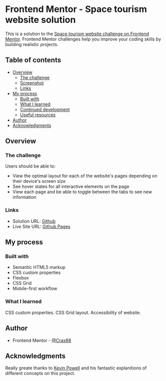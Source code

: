 # Frontend Mentor - Space tourism website solution

This is a solution to the [Space tourism website challenge on Frontend Mentor](https://www.frontendmentor.io/challenges/space-tourism-multipage-website-gRWj1URZ3). Frontend Mentor challenges help you improve your coding skills by building realistic projects.

## Table of contents

- [Overview](#overview)
  - [The challenge](#the-challenge)
  - [Screenshot](#screenshot)
  - [Links](#links)
- [My process](#my-process)
  - [Built with](#built-with)
  - [What I learned](#what-i-learned)
  - [Continued development](#continued-development)
  - [Useful resources](#useful-resources)
- [Author](#author)
- [Acknowledgments](#acknowledgments)

## Overview

### The challenge

Users should be able to:

- View the optimal layout for each of the website's pages depending on their device's screen size
- See hover states for all interactive elements on the page
- View each page and be able to toggle between the tabs to see new information

### Links

- Solution URL: [Github](https://github.com/Crax88/Frontend-mentor-space-tourism)
- Live Site URL: [Github Pages](https://crax88.github.io/Frontend-mentor-space-tourism/index.html)

## My process

### Built with

- Semantic HTML5 markup
- CSS custom properties
- Flexbox
- CSS Grid
- Mobile-first workflow

### What I learned

CSS custom properties. CSS Grid layout. Accessibility of website.

## Author

- Frontend Mentor - [@Crax88](https://www.frontendmentor.io/profile/Crax88)

## Acknowledgments

Really greate thanks to [Kevin Powell](https://www.kevinpowell.co/) and his fantastic explanitions of different concepts on this project.
